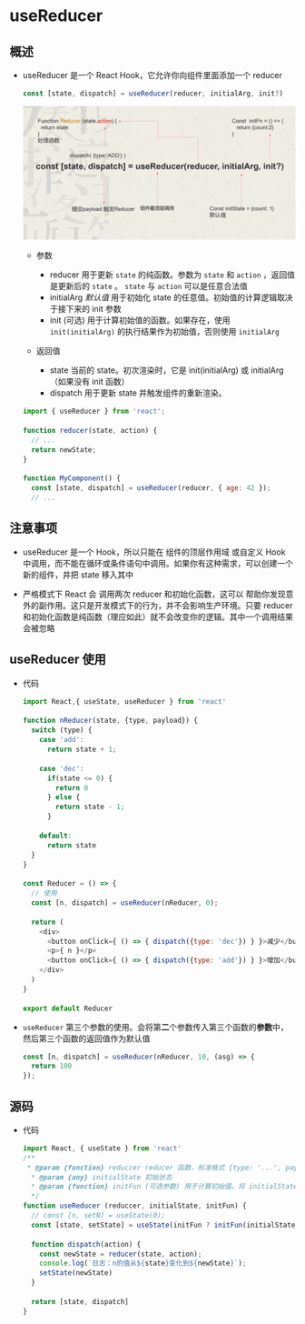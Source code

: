 # useReducer

## 概述

+ useReducer 是一个 React Hook，它允许你向组件里面添加一个 reducer

  ```js
  const [state, dispatch] = useReducer(reducer, initialArg, init?)
  ```

  ![alt text](useReducer.png)

  + 参数

    + reducer 用于更新 `state` 的纯函数。参数为 `state` 和 `action` ，返回值是更新后的 `state` 。 `state` 与 `action` 可以是任意合法值
    + initialArg *默认值* 用于初始化 state 的任意值。初始值的计算逻辑取决于接下来的 init 参数
    + init (可选) 用于计算初始值的函数。如果存在，使用 `init(initialArg)` 的执行结果作为初始值，否则使用 `initialArg`

  + 返回值

    + state 当前的 state。初次渲染时，它是 init(initialArg) 或 initialArg （如果没有 init 函数）
    + dispatch 用于更新 state 并触发组件的重新渲染。

  ```js
  import { useReducer } from 'react';

  function reducer(state, action) {
    // ...
    return newState;
  }

  function MyComponent() {
    const [state, dispatch] = useReducer(reducer, { age: 42 });
    // ...
  ```

## 注意事项

+ useReducer 是一个 Hook，所以只能在 组件的顶层作用域 或自定义 Hook 中调用，而不能在循环或条件语句中调用。如果你有这种需求，可以创建一个新的组件，并把 state 移入其中

+ 严格模式下 React 会 调用两次 reducer 和初始化函数，这可以 帮助你发现意外的副作用。这只是开发模式下的行为，并不会影响生产环境。只要 reducer 和初始化函数是纯函数（理应如此）就不会改变你的逻辑。其中一个调用结果会被忽略

## useReducer 使用

+ 代码

  ```js
  import React,{ useState, useReducer } from 'react'

  function nReducer(state, {type, payload}) {
    switch (type) {
      case 'add':
        return state + 1;

      case 'dec':
        if(state <= 0) {
          return 0
        } else {
          return state - 1;
        }

      default:
        return state
    }
  }

  const Reducer = () => {
    // 使用
    const [n, dispatch] = useReducer(nReducer, 0);

    return (
      <div>
        <button onClick={ () => { dispatch({type: 'dec'}) } }>减少</button>
        <p>{ n }</p>
        <button onClick={ () => { dispatch({type: 'add'}) } }>增加</button>
      </div>
    )
  }

  export default Reducer
  ```

+ `useReducer` 第三个参数的使用。会将第**二**个参数传入第三个函数的**参数**中，然后第三个函数的返回值作为默认值

  ```js
  const [n, dispatch] = useReducer(nReducer, 10, (asg) => {
    return 100
  });
  ```

## 源码

+ 代码

  ```js
  import React, { useState } from 'react'
  /**
   * @param {function} reduccer reducer 函数，标准格式 {type: '...', payload: '...'}
    * @param {any} initialState 初始状态
    * @param {function} initFun (可选参数) 用于计算初始值，将 initialState 作为参数，返回结果作为初始值
    */
  function useReducer (reduccer, initialState, initFun) {
    // const [n, setN] = useState(0);
    const [state, setState] = useState(initFun ? initFun(initialState) : initialState);

    function dispatch(action) {
      const newState = reducer(state, action);
      console.log(`日志：n的值从${state}变化到${newState}`);
      setState(newState)
    }

    return [state, dispatch]
  }
  ```
